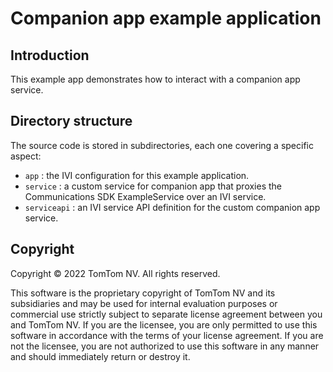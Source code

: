 # Companion app example application

## Introduction

This example app demonstrates how to interact with a companion app service.

## Directory structure

The source code is stored in subdirectories, each one covering a specific aspect:

- `app` : the IVI configuration for this example application.
- `service` : a custom service for companion app that proxies the Communications SDK ExampleService
  over an IVI service.
- `serviceapi` : an IVI service API definition for the custom companion app service.

## Copyright

Copyright © 2022 TomTom NV. All rights reserved.

This software is the proprietary copyright of TomTom NV and its subsidiaries and may be
used for internal evaluation purposes or commercial use strictly subject to separate
license agreement between you and TomTom NV. If you are the licensee, you are only permitted
to use this software in accordance with the terms of your license agreement. If you are
not the licensee, you are not authorized to use this software in any manner and should
immediately return or destroy it.

